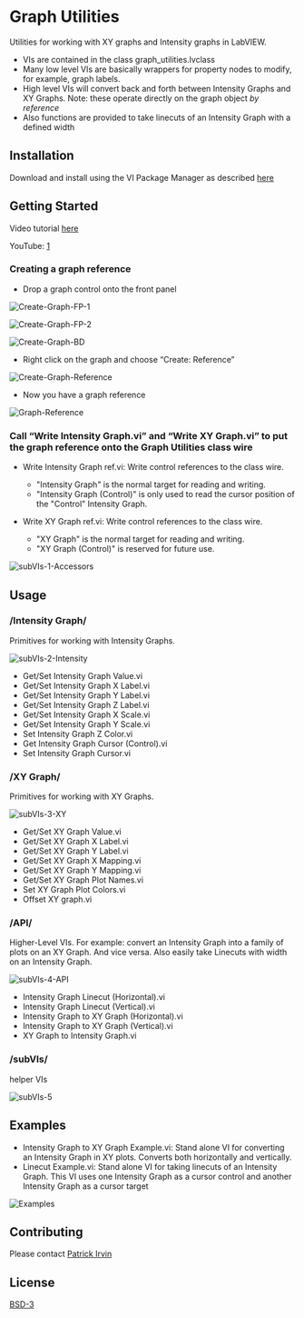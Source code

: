 # Graph Utilities
Utilities for working with XY graphs and Intensity graphs in LabVIEW. 

- VIs are contained in the class graph_utilities.lvclass
- Many low level VIs are basically wrappers for property nodes to modify, for example, graph labels.
- High level VIs will convert back and forth between Intensity Graphs and XY Graphs. Note: these operate directly on the graph object _by reference_
- Also functions are provided to take linecuts of an Intensity Graph with a defined width

## Installation
Download and install using the VI Package Manager as described [here](https://levylabpitt.github.io/)

## Getting Started
Video tutorial [here](https://drive.google.com/file/d/1h8PIyvwJkJ6Sz3K5_MESZto-a7zrblKM/view?usp=drivesdk)

YouTube: [1](https://youtu.be/2O9y04X52aU)

### Creating a graph reference
- Drop a graph control onto the front panel

![Create-Graph-FP-1](images/Create-Graph-FP-1.png)

![Create-Graph-FP-2](images/Create-Graph-FP-2.png)

![Create-Graph-BD](images/Create-Graph-BD.png)

- Right click on the graph and choose “Create: Reference”

![Create-Graph-Reference](images/Create-Graph-Reference.png)

- Now you have a graph reference

![Graph-Reference](images/Graph-Reference.png)

### Call “Write Intensity Graph.vi” and “Write XY Graph.vi” to put the graph reference onto the Graph Utilities class wire
- Write Intensity Graph ref.vi: Write control references to the class wire.
  - "Intensity Graph" is the normal target for reading and writing.
  - "Intensity Graph (Control)" is only used to read the cursor position of the "Control" Intensity Graph.

- Write XY Graph ref.vi: Write control references to the class wire.
  - "XY Graph" is the normal target for reading and writing.
  - "XY Graph (Control)" is reserved for future use.

![subVIs-1-Accessors](images/subVIs-1-Accessors.png)

## Usage
### /Intensity Graph/
Primitives for working with Intensity Graphs.

![subVIs-2-Intensity](images/subVIs-2-Intensity.png)

- Get/Set Intensity Graph Value.vi
- Get/Set Intensity Graph X Label.vi
- Get/Set Intensity Graph Y Label.vi
- Get/Set Intensity Graph Z Label.vi
- Get/Set Intensity Graph X Scale.vi
- Get/Set Intensity Graph Y Scale.vi
- Set Intensity Graph Z Color.vi
- Get Intensity Graph Cursor (Control).vi
- Set Intensity Graph Cursor.vi

### /XY Graph/
Primitives for working with XY Graphs.

![subVIs-3-XY](images/subVIs-3-XY.png)

- Get/Set XY Graph Value.vi
- Get/Set XY Graph X Label.vi
- Get/Set XY Graph Y Label.vi
- Get/Set XY Graph X Mapping.vi
- Get/Set XY Graph Y Mapping.vi
- Get/Set XY Graph Plot Names.vi
- Set XY Graph Plot Colors.vi
- Offset XY graph.vi

### /API/
Higher-Level VIs. For example: convert an Intensity Graph into a family of plots on an XY Graph. And vice versa. Also easily take Linecuts with width on an Intensity Graph.

![subVIs-4-API](images/subVIs-4-API.png)

- Intensity Graph Linecut (Horizontal).vi
- Intensity Graph Linecut (Vertical).vi
- Intensity Graph to XY Graph (Horizontal).vi
- Intensity Graph to XY Graph (Vertical).vi
- XY Graph to Intensity Graph.vi

### /subVIs/
helper VIs

![subVIs-5](images/subVIs-5.png)

## Examples
- Intensity Graph to XY Graph Example.vi: Stand alone VI for converting an Intensity Graph in XY plots. Converts both horizontally and vertically.
- Linecut Example.vi: Stand alone VI for taking linecuts of an Intensity Graph. This VI uses one Intensity Graph as a cursor control and another Intensity Graph as a cursor target

![Examples](images/Examples.png)

## Contributing
Please contact [Patrick Irvin](p.irvin@levylab.org)

## License
[BSD-3](https://opensource.org/licenses/BSD-3-Clause)
